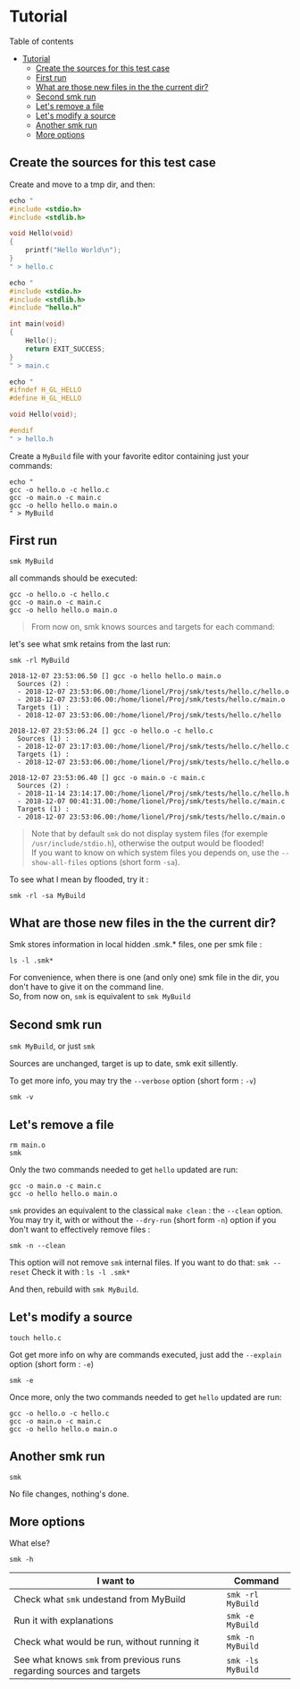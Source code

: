 Tutorial
========

Table of contents
- [Tutorial](#tutorial)
  - [Create the sources for this test case](#create-the-sources-for-this-test-case)
  - [First run](#first-run)
  - [What are those new files in the the current dir?](#what-are-those-new-files-in-the-the-current-dir)
  - [Second smk run](#second-smk-run)
  - [Let's remove a file](#lets-remove-a-file)
  - [Let's modify a source](#lets-modify-a-source)
  - [Another smk run](#another-smk-run)
  - [More options](#more-options)


## Create the sources for this test case  

Create and move to a tmp dir, and then:

```C
echo "
#include <stdio.h>
#include <stdlib.h>

void Hello(void)
{
	printf("Hello World\n");
}
" > hello.c
```

```C
echo "
#include <stdio.h>
#include <stdlib.h>
#include "hello.h"

int main(void)
{
	Hello();
	return EXIT_SUCCESS;
}
" > main.c
```

```C
echo "
#ifndef H_GL_HELLO
#define H_GL_HELLO

void Hello(void);

#endif
" > hello.h
```

Create a `MyBuild` file with your favorite editor containing just your commands:  

```shell
echo "
gcc -o hello.o -c hello.c
gcc -o main.o -c main.c
gcc -o hello hello.o main.o
" > MyBuild
```

## First run

`smk MyBuild`  

all commands should be executed:

```
gcc -o hello.o -c hello.c
gcc -o main.o -c main.c
gcc -o hello hello.o main.o
```  

> From now on, smk knows sources and targets for each command:  

let's see what smk retains from the last run:

`smk -rl MyBuild`

```
2018-12-07 23:53:06.50 [] gcc -o hello hello.o main.o
  Sources (2) :
  - 2018-12-07 23:53:06.00:/home/lionel/Proj/smk/tests/hello.c/hello.o
  - 2018-12-07 23:53:06.00:/home/lionel/Proj/smk/tests/hello.c/main.o
  Targets (1) :
  - 2018-12-07 23:53:06.00:/home/lionel/Proj/smk/tests/hello.c/hello

2018-12-07 23:53:06.24 [] gcc -o hello.o -c hello.c
  Sources (1) :
  - 2018-12-07 23:17:03.00:/home/lionel/Proj/smk/tests/hello.c/hello.c
  Targets (1) :
  - 2018-12-07 23:53:06.00:/home/lionel/Proj/smk/tests/hello.c/hello.o

2018-12-07 23:53:06.40 [] gcc -o main.o -c main.c
  Sources (2) :
  - 2018-11-14 23:14:17.00:/home/lionel/Proj/smk/tests/hello.c/hello.h
  - 2018-12-07 00:41:31.00:/home/lionel/Proj/smk/tests/hello.c/main.c
  Targets (1) :
  - 2018-12-07 23:53:06.00:/home/lionel/Proj/smk/tests/hello.c/main.o

```

> Note that by default `smk` do not display system files (for exemple `/usr/include/stdio.h`), otherwise the output would be flooded!  
> If you want to know on which system files you depends on, use the `--show-all-files` options (short form `-sa`).  

To see what I mean by flooded, try it :

`smk -rl -sa MyBuild` 


## What are those new files in the the current dir?

Smk stores information in local hidden .smk.* files, one per smk file :

`ls -l .smk*`

For convenience, when there is one (and only one) smk file in the dir, you don't have to give it on the command line.  
So, from now on, `smk` is equivalent to `smk MyBuild` 

## Second smk run

`smk MyBuild`, or just `smk`

Sources are unchanged, target is up to date, smk exit sillently.  

To get more info, you may try the `--verbose` option (short form : `-v`)

`smk -v`


## Let's remove a file

`rm main.o`  
`smk`  

Only the two commands needed to get `hello` updated are run:  

```
gcc -o main.o -c main.c
gcc -o hello hello.o main.o
```

`smk` provides an equivalent to the classical `make clean` : the `--clean` option.
You may try it, with or without the `--dry-run` (short form `-n`) option if you don't want to effectively remove files :

`smk -n --clean`

This option will not remove `smk` internal files. If you want to do that:
`smk --reset` 
Check it with : `ls -l .smk*`


And then, rebuild with `smk MyBuild`.

## Let's modify a source

`touch hello.c`  

Got get more info on why are commands executed, just add the `--explain` option (short form : `-e`)

`smk -e`

Once more, only the two commands needed to get `hello` updated are run:  
```
gcc -o hello.o -c hello.c
gcc -o main.o -c main.c
gcc -o hello hello.o main.o
```

## Another smk run

`smk`

No file changes, nothing's done.




## More options

What else?  

`smk -h` 

| I want to                                                             | Command           |
| --------------------------------------------------------------------- | ----------------- |
| Check what `smk` undestand from MyBuild                               | `smk -rl MyBuild` |
| Run it with explanations                                              | `smk -e MyBuild`  |
| Check what would be run, without running it                           | `smk -n MyBuild`  |
| See what knows `smk` from previous runs regarding sources and targets | `smk -ls MyBuild` |


